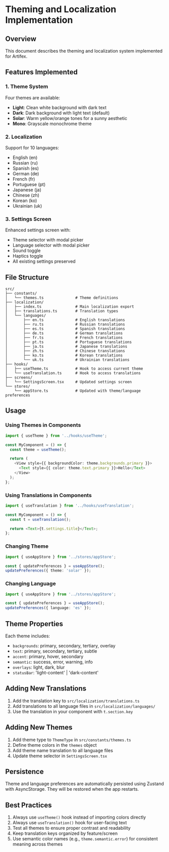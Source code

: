 # Theming and Localization Implementation

## Overview

This document describes the theming and localization system implemented for Artifex.

## Features Implemented

### 1. Theme System

Four themes are available:

- **Light**: Clean white background with dark text
- **Dark**: Dark background with light text (default)
- **Solar**: Warm yellow/orange tones for a sunny aesthetic
- **Mono**: Grayscale monochrome theme

### 2. Localization

Support for 10 languages:

- English (en)
- Russian (ru)
- Spanish (es)
- German (de)
- French (fr)
- Portuguese (pt)
- Japanese (ja)
- Chinese (zh)
- Korean (ko)
- Ukrainian (uk)

### 3. Settings Screen

Enhanced settings screen with:

- Theme selector with modal picker
- Language selector with modal picker
- Sound toggle
- Haptics toggle
- All existing settings preserved

## File Structure

```
src/
├── constants/
│   └── themes.ts              # Theme definitions
├── localization/
│   ├── index.ts               # Main localization export
│   ├── translations.ts        # Translation types
│   └── languages/
│       ├── en.ts              # English translations
│       ├── ru.ts              # Russian translations
│       ├── es.ts              # Spanish translations
│       ├── de.ts              # German translations
│       ├── fr.ts              # French translations
│       ├── pt.ts              # Portuguese translations
│       ├── ja.ts              # Japanese translations
│       ├── zh.ts              # Chinese translations
│       ├── ko.ts              # Korean translations
│       └── uk.ts              # Ukrainian translations
├── hooks/
│   ├── useTheme.ts            # Hook to access current theme
│   └── useTranslation.ts      # Hook to access translations
├── screens/
│   └── SettingsScreen.tsx     # Updated settings screen
└── stores/
    └── appStore.ts            # Updated with theme/language preferences
```

## Usage

### Using Themes in Components

```typescript
import { useTheme } from '../hooks/useTheme';

const MyComponent = () => {
  const theme = useTheme();

  return (
    <View style={{ backgroundColor: theme.backgrounds.primary }}>
      <Text style={{ color: theme.text.primary }}>Hello</Text>
    </View>
  );
};
```

### Using Translations in Components

```typescript
import { useTranslation } from '../hooks/useTranslation';

const MyComponent = () => {
  const t = useTranslation();

  return <Text>{t.settings.title}</Text>;
};
```

### Changing Theme

```typescript
import { useAppStore } from '../stores/appStore';

const { updatePreferences } = useAppStore();
updatePreferences({ theme: 'solar' });
```

### Changing Language

```typescript
import { useAppStore } from '../stores/appStore';

const { updatePreferences } = useAppStore();
updatePreferences({ language: 'es' });
```

## Theme Properties

Each theme includes:

- `backgrounds`: primary, secondary, tertiary, overlay
- `text`: primary, secondary, tertiary, subtle
- `accent`: primary, hover, secondary
- `semantic`: success, error, warning, info
- `overlays`: light, dark, blur
- `statusBar`: 'light-content' | 'dark-content'

## Adding New Translations

1. Add the translation key to `src/localization/translations.ts`
2. Add translations to all language files in `src/localization/languages/`
3. Use the translation in your component with `t.section.key`

## Adding New Themes

1. Add theme type to `ThemeType` in `src/constants/themes.ts`
2. Define theme colors in the `themes` object
3. Add theme name translation to all language files
4. Update theme selector in `SettingsScreen.tsx`

## Persistence

Theme and language preferences are automatically persisted using Zustand with AsyncStorage. They will be restored when the app restarts.

## Best Practices

1. Always use `useTheme()` hook instead of importing colors directly
2. Always use `useTranslation()` hook for user-facing text
3. Test all themes to ensure proper contrast and readability
4. Keep translation keys organized by feature/screen
5. Use semantic color names (e.g., `theme.semantic.error`) for consistent meaning across themes
